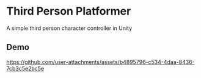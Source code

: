 # Third Person Platformer

A simple third person character controller in Unity

## Demo


https://github.com/user-attachments/assets/b4895796-c534-4daa-8436-7cb3c5e2bc5e

